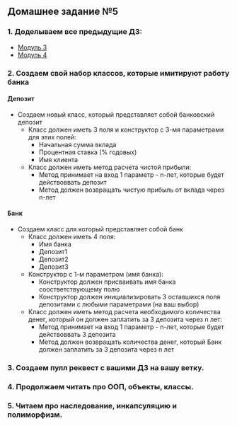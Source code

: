 ## Домашнее задание №5

### 1. **Доделываем все предыдущие ДЗ:**
 * [Модуль 3](https://github.com/rxn1d/courses-2-2016/blob/master/module3/module_3_home_work.md)
 * [Модуль 4](https://github.com/rxn1d/courses-2-2016/blob/master/module4/module_4_home_work.md)

### 2. Создаем свой набор классов, которые имитируют работу банка
#### Депозит
 * Создаем новый класс, который представляет собой банковский депозит
   * Класс должен иметь 3 поля и конструктор с 3-мя параметрами для этих полей:
     * Начальная сумма вклада
     * Процентная ставка (% годовых)
     * Имя клиента
   * Класс должен иметь метод расчета чистой прибыли:
     * Метод принимает на вход 1 параметр - n-лет, которые будет действоввать депозит
     * Метод должен возвращать чистую прибыль от вклада через n-лет
#### Банк
 * Создаем класс для который представляет собой банк
   * Класс должен иметь 4 поля:
     * Имя банка
     * Депозит1
     * Депозит2
     * Депозит3
   * Конструктор с 1-м параметром (имя банка):
     * Конструктор должен присваивать имя банка соостветствующему полю
     * Конструктор должен инициализировать 3 оставшихся поля депозитами с любыми параметрами (на ваш выбор)
   * Класс должен иметь метод расчета необходимого количества денег, который он должен заплатить за 3 депозита
     через n лет:
     * Метод принимает на вход 1 параметр - n-лет, которые будет действоввать 3 депозита
     * Метод должен возвращать количества денег, который Банк должен заплатить за 3 депозита
     через n лет

### 3. Создаем пулл реквест с вашими ДЗ на **вашу ветку**.

### 4. Продолжаем читать про ООП, объекты, классы.
### 5. Читаем про наследование, инкапсуляцию и полиморфизм.